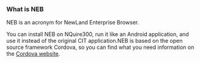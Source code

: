 ### What is NEB

NEB is an acronym for NewLand Enterprise Browser.

You can install NEB on NQuire300, run it like an Android application, and use it instead of the original CIT application.NEB is based on the open source framework Cordova, so you can find what you need information on the [Cordova website](http://cordova.apache.org/).
